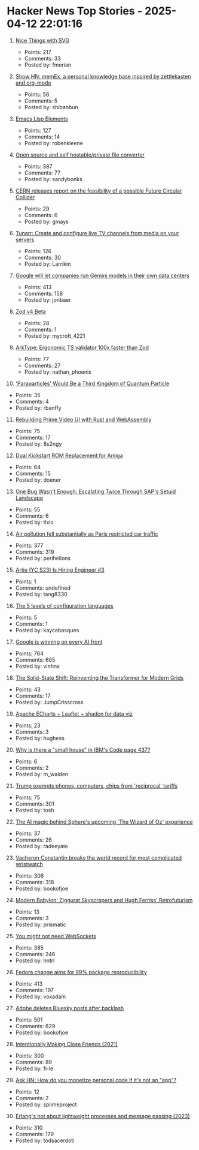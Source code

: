 # Hacker News Top Stories - 2025-04-12 22:01:16

1. [Nice Things with SVG](https://fuma-nama.vercel.app/blog/svg-art)
   - Points: 217
   - Comments: 33
   - Posted by: fmerian

2. [Show HN: memEx, a personal knowledge base inspired by zettlekasten and org-mode](https://gitea.bubbletea.dev/shibao/memex)
   - Points: 56
   - Comments: 5
   - Posted by: shibaobun

3. [Emacs Lisp Elements](https://protesilaos.com/emacs/emacs-lisp-elements)
   - Points: 127
   - Comments: 14
   - Posted by: robenkleene

4. [Open source and self hostable/private file converter](https://vert.sh)
   - Points: 387
   - Comments: 77
   - Posted by: sandybonks

5. [CERN releases report on the feasibility of a possible Future Circular Collider](https://home.cern/news/news/accelerators/cern-releases-report-feasibility-possible-future-circular-collider)
   - Points: 29
   - Comments: 6
   - Posted by: gmays

6. [Tunarr: Create and configure live TV channels from media on your servers](https://tunarr.com/)
   - Points: 126
   - Comments: 30
   - Posted by: Larrikin

7. [Google will let companies run Gemini models in their own data centers](https://www.cnbc.com/2025/04/09/google-will-let-companies-run-gemini-models-in-their-own-data-centers.html)
   - Points: 413
   - Comments: 158
   - Posted by: jonbaer

8. [Zod v4 Beta](https://v4.zod.dev/v4)
   - Points: 28
   - Comments: 1
   - Posted by: mycroft_4221

9. [ArkType: Ergonomic TS validator 100x faster than Zod](https://arktype.io/)
   - Points: 77
   - Comments: 27
   - Posted by: nathan_phoenix

10. ['Paraparticles' Would Be a Third Kingdom of Quantum Particle](https://www.quantamagazine.org/paraparticles-would-be-a-third-kingdom-of-quantum-particle-20250411/)
   - Points: 35
   - Comments: 4
   - Posted by: rbanffy

11. [Rebuilding Prime Video UI with Rust and WebAssembly](https://www.infoq.com/presentations/prime-video-rust/)
   - Points: 75
   - Comments: 17
   - Posted by: 8s2ngy

12. [Dual Kickstart ROM Replacement for Amiga](https://github.com/cdhooper/kicksmash32)
   - Points: 64
   - Comments: 15
   - Posted by: doener

13. [One Bug Wasn't Enough: Escalating Twice Through SAP's Setuid Landscape](https://www.anvilsecure.com/blog/one-bug-wasnt-enough-escalating-twice-through-saps-setuid-landscape.html)
   - Points: 55
   - Comments: 6
   - Posted by: tlxio

14. [Air pollution fell substantially as Paris restricted car traffic](https://www.washingtonpost.com/climate-solutions/2025/04/12/air-pollution-paris-health-cars/)
   - Points: 377
   - Comments: 319
   - Posted by: perihelions

15. [Artie (YC S23) Is Hiring Engineer #3](https://www.ycombinator.com/companies/artie/jobs/7kGvDVC-founding-product-engineer)
   - Points: 1
   - Comments: undefined
   - Posted by: tang8330

16. [The 5 levels of configuration languages](https://beza1e1.tuxen.de/config_levels.html)
   - Points: 5
   - Comments: 1
   - Posted by: kaycebasques

17. [Google is winning on every AI front](https://www.thealgorithmicbridge.com/p/google-is-winning-on-every-ai-front)
   - Points: 764
   - Comments: 605
   - Posted by: vinhnx

18. [The Solid-State Shift: Reinventing the Transformer for Modern Grids](https://www.powermag.com/the-solid-state-shift-reinventing-the-transformer-for-modern-grids/)
   - Points: 43
   - Comments: 17
   - Posted by: JumpCrisscross

19. [Apache ECharts + Leaflet + shadcn for data viz](https://docs.evidence.dev/components/all-components/)
   - Points: 23
   - Comments: 3
   - Posted by: hughess

20. [Why is there a "small house" in IBM's Code page 437?](https://blog.glyphdrawing.club/why-is-there-a-small-house-in-ibm-s-code-page-437/)
   - Points: 6
   - Comments: 2
   - Posted by: m_walden

21. [Trump exempts phones, computers, chips from 'reciprocal' tariffs](https://www.bloomberg.com/news/articles/2025-04-12/trump-exempts-phones-computers-chips-from-reciprocal-tariffs)
   - Points: 75
   - Comments: 301
   - Posted by: tosh

22. [The AI magic behind Sphere's upcoming 'The Wizard of Oz' experience](https://blog.google/products/google-cloud/sphere-wizard-of-oz/)
   - Points: 37
   - Comments: 26
   - Posted by: radeeyate

23. [Vacheron Constantin breaks the world record for most complicated wristwatch](https://www.hodinkee.com/articles/introducing-vacheron-constantin-les-cabinotiers-solaria)
   - Points: 306
   - Comments: 318
   - Posted by: bookofjoe

24. [Modern Babylon: Ziggurat Skyscrapers and Hugh Ferriss' Retrofuturism](https://publicdomainreview.org/essay/modern-babylon-ziggurat-skyscrapers-and-hugh-ferriss-retrofuturism)
   - Points: 13
   - Comments: 3
   - Posted by: prismatic

25. [You might not need WebSockets](https://hntrl.io/posts/you-dont-need-websockets/)
   - Points: 385
   - Comments: 246
   - Posted by: hntrl

26. [Fedora change aims for 99% package reproducibility](https://lwn.net/Articles/1014979/)
   - Points: 413
   - Comments: 197
   - Posted by: voxadam

27. [Adobe deletes Bluesky posts after backlash](https://petapixel.com/2025/04/10/adobe-deletes-bluesky-posts-after-furious-backlash/)
   - Points: 501
   - Comments: 629
   - Posted by: bookofjoe

28. [Intentionally Making Close Friends (2021)](https://www.neelnanda.io/blog/43-making-friends)
   - Points: 300
   - Comments: 89
   - Posted by: fi-le

29. [Ask HN: How do you monetize personal code if it's not an "app"?](undefined)
   - Points: 12
   - Comments: 2
   - Posted by: splimeproject

30. [Erlang's not about lightweight processes and message passing (2023)](https://stevana.github.io/erlangs_not_about_lightweight_processes_and_message_passing.html)
   - Points: 310
   - Comments: 179
   - Posted by: todsacerdoti

